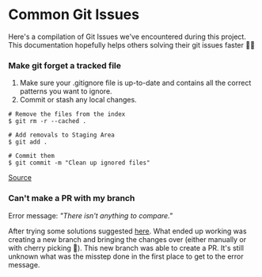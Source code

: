 # Common Git Issues

Here's a compilation of Git Issues we've encountered during this project. This documentation hopefully helps others solving their git issues faster 🙌🏼


### Make git forget a tracked file

1. Make sure your .gitignore file is up-to-date and contains all the correct patterns you want to ignore.
1. Commit or stash any local changes.

```
# Remove the files from the index
$ git rm -r --cached .

# Add removals to Staging Area
$ git add .

# Commit them
$ git commit -m "Clean up ignored files"
```

[Source](https://www.git-tower.com/learn/git/faq/ignore-tracked-files-in-git/)

### Can't make a PR with my branch

Error message: *"There isn't anything to compare."*

After trying some solutions suggested [here](https://stackoverflow.com/questions/23344320/there-isnt-anything-to-compare-nothing-to-compare-branches-are-entirely-diffe). What ended up working was creating a new branch and bringing the changes over (either manually or with cherry picking 🍒). This new branch was able to create a PR. It's still unknown what was the misstep done in the first place to get to the error message.
